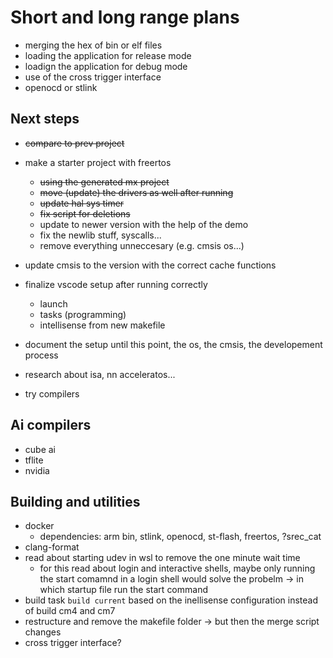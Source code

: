 # Short and long range plans

* merging the hex of bin or elf files
* loading the application for release mode
* loadign the application for debug mode
* use of the cross trigger interface
* openocd or stlink

## Next steps

* ~~compare to prev project~~
* make a starter project with freertos
  * ~~using the generated mx project~~
  * ~~move (update) the drivers as well after running~~
  * ~~update hal sys timer~~
  * ~~fix script for deletions~~
  * update to newer version with the help of the demo
  * fix the newlib stuff, syscalls...
  * remove everything unneccesary (e.g. cmsis os...)
* update cmsis to the version with the correct cache functions
* finalize vscode setup after running correctly
  * launch
  * tasks (programming)
  * intellisense from new makefile
* document the setup until this point, the os, the cmsis, the developement process

* research about isa, nn acceleratos...
* try compilers

## Ai compilers

* cube ai
* tflite
* nvidia

## Building and utilities

* docker
  * dependencies: arm bin, stlink, openocd, st-flash, freertos, ?srec_cat
* clang-format
* read about starting udev in wsl to remove the one minute wait time
  * for this read about login and interactive shells, maybe only running the start comamnd in a login shell would solve the probelm -> in which startup file run the start command
* build task `build current` based on the inellisense configuration instead of build cm4 and cm7
* restructure and remove the makefile folder -> but then the merge script changes
* cross trigger interface?
